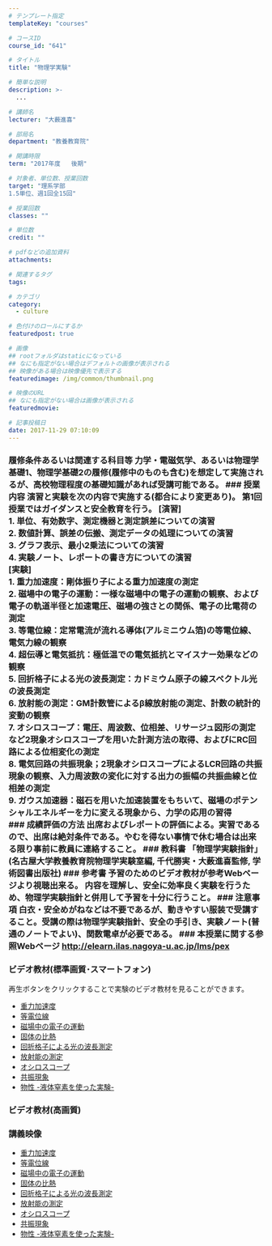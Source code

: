 ```yaml
---
# テンプレート指定
templateKey: "courses"

# コースID
course_id: "641"

# タイトル
title: "物理学実験"

# 簡単な説明
description: >-
  ...

# 講師名
lecturer: "大薮進喜"

# 部局名
department: "教養教育院"

# 開講時限
term: "2017年度	後期"

# 対象者、単位数、授業回数
target: "理系学部
1.5単位、週1回全15回"

# 授業回数
classes: ""

# 単位数
credit: ""

# pdfなどの追加資料
attachments: 

# 関連するタグ
tags:

# カテゴリ
category:
  - culture

# 色付けのロールにするか
featuredpost: true

# 画像
## rootフォルダはstaticになっている
## なにも指定がない場合はデフォルトの画像が表示される
## 映像がある場合は映像優先で表示する
featuredimage: /img/common/thumbnail.png

# 映像のURL
## なにも指定がない場合は画像が表示される
featuredmovie: 

# 記事投稿日
date: 2017-11-29 07:10:09
---
```


### 履修条件あるいは関連する科目等 力学・電磁気学、あるいは物理学基礎1、物理学基礎2の履修(履修中のものも含む)を想定して実施されるが、高校物理程度の基礎知識があれば受講可能である。 ### 授業内容 演習と実験を次の内容で実施する(都合により変更あり)。 第1回授業ではガイダンスと安全教育を行う。 [演習] </br> 1. 単位、有効数字、測定機器と測定誤差についての演習 </br> 2. 数値計算、誤差の伝搬、測定データの処理についての演習 </br> 3. グラフ表示、最小2乗法についての演習 </br> 4. 実験ノート、レポートの書き方についての演習 </br> [実験] </br> 1. 重力加速度：剛体振り子による重力加速度の測定</br> 2. 磁場中の電子の運動：一様な磁場中の電子の運動の観察、および電子の軌道半径と加速電圧、磁場の強さとの関係、電子の比電荷の測定</br> 3. 等電位線：定常電流が流れる導体(アルミニウム箔)の等電位線、電気力線の観察</br> 4. 超伝導と電気抵抗：極低温での電気抵抗とマイスナー効果などの観察</br> 5. 回折格子による光の波長測定：カドミウム原子の線スペクトル光の波長測定</br> 6. 放射能の測定：GM計数管によるβ線放射能の測定、計数の統計的変動の観察</br> 7. オシロスコープ：電圧、周波数、位相差、リサージュ図形の測定など2現象オシロスコープを用いた計測方法の取得、およびにRC回路による位相変化の測定</br> 8. 電気回路の共振現象；2現象オシロスコープによるLCR回路の共振現象の観察、入力周波数の変化に対する出力の振幅の共振曲線と位相差の測定</br> 9. ガウス加速器：磁石を用いた加速装置をもちいて、磁場のポテンシャルエネルギーを力に変える現象から、力学の応用の習得</br> ### 成績評価の方法 出席およびレポートの評価による。実習であるので、出席は絶対条件である。やむを得ない事情で休む場合は出来る限り事前に教員に連絡すること。 ### 教科書 「物理学実験指針」(名古屋大学教養教育院物理学実験室編, 千代勝実・大薮進喜監修, 学術図書出版社) ### 参考書 予習のためのビデオ教材が参考Webページより視聴出来る。 内容を理解し、安全に効率良く実験を行うため、物理学実験指針と併用して予習を十分に行うこと。 ### 注意事項 白衣・安全めがねなどは不要であるが、動きやすい服装で受講すること。受講の際は物理学実験指針、安全の手引き、実験ノート(普通のノートでよい)、関数電卓が必要である。 ### 本授業に関する参照Webページ <a href="http://elearn.ilas.nagoya-u.ac.jp/lms/pex" target="blank">http://elearn.ilas.nagoya-u.ac.jp/lms/pex</a>



### ビデオ教材(標準画質･スマートフォン)

再生ボタンをクリックすることで実験のビデオ教材を見ることができます。

* <a href="http://nuvideo.media.nagoya-u.ac.jp/embed/a48a2232546c36ec9819408b7c03bc96e76f0272" target="_blank">重力加速度</a>
* <a href="http://nuvideo.media.nagoya-u.ac.jp/embed/ab36692c3e1c5833882bda3be6d02eafce5e4680" target="_blank">等電位線</a>
* <a href="http://nuvideo.media.nagoya-u.ac.jp/embed/93da3b50108f4a13560569cb6603d80891b418c7" target="_blank">磁場中の電子の運動</a>
* <a href="http://nuvideo.media.nagoya-u.ac.jp/embed/7c32a8e6a8b45769666b957c2240b7ada4147521" target="_blank">固体の比熱</a>
* <a href="http://nuvideo.media.nagoya-u.ac.jp/embed/0a71c74360222ac43f16a3d23df47f895fe42504
" target="_blank">回折格子による光の波長測定</a>
* <a href="http://nuvideo.media.nagoya-u.ac.jp/embed/ae63246994b3a53aecda63ecd419dc6cb045b8fa" target="_blank">放射能の測定</a>
* <a href="http://nuvideo.media.nagoya-u.ac.jp/embed/18c28700b37a97d3b3678d47f7f8ceaf0052db4a" target="_blank">オシロスコープ</a>
* <a href="http://nuvideo.media.nagoya-u.ac.jp/embed/df8ee5a736ddcc249c0e54a968b34add909fe9cd" target="_blank">共振現象</a>
* <a href="http://nuvideo.media.nagoya-u.ac.jp/embed/ffe98786d79a368c6ad72ee94500e1b388669ef0" target="_blank">物性 -液体窒素を使った実験-</a> </ul>

### ビデオ教材(高画質)

### 講義映像

* <a href="http://nuvideo.media.nagoya-u.ac.jp/embed/058a52a44a3ca745a85633fa017b8d38aabebc2b" target="_blank">重力加速度</a>
* <a href="http://nuvideo.media.nagoya-u.ac.jp/embed/e997387209848feef0a88c97df356132a08bbd12" target="_blank">等電位線</a>
* <a href="http://nuvideo.media.nagoya-u.ac.jp/embed/8b75113214282576d7636effa7a442b4c7cabb5a" target="_blank">磁場中の電子の運動</a>
* <a href="http://nuvideo.media.nagoya-u.ac.jp/embed/6c10359860d9409bbc89d124b2b50b75fff4038c" target="_blank">固体の比熱</a>
* <a href="http://nuvideo.media.nagoya-u.ac.jp/embed/0d7af0bb654771df3d5930b09162953a6311f185
" target="_blank">回折格子による光の波長測定</a>
* <a href="http://nuvideo.media.nagoya-u.ac.jp/embed/a559d7ba2f6c3037cf452d99a13f3ae82426fc57" target="_blank">放射能の測定</a>
* <a href="http://nuvideo.media.nagoya-u.ac.jp/embed/df4a7abfc6a6a98040763f7fb8dbb886d2d06901" target="_blank">オシロスコープ</a>
* <a href="http://nuvideo.media.nagoya-u.ac.jp/embed/7be3c06c6ebac123295466d8db1046c3557ce248" target="_blank">共振現象</a>
* <a href="http://nuvideo.media.nagoya-u.ac.jp/embed/0f4161467174d3d7e15e6db6c5dfcb1c4ae91d4d" target="_blank">物性 -液体窒素を使った実験-</a>





